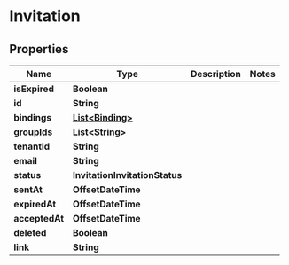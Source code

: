 

# Invitation


## Properties

| Name | Type | Description | Notes |
|------------ | ------------- | ------------- | -------------|
|**isExpired** | **Boolean** |  |  |
|**id** | **String** |  |  |
|**bindings** | [**List&lt;Binding&gt;**](Binding.md) |  |  |
|**groupIds** | **List&lt;String&gt;** |  |  |
|**tenantId** | **String** |  |  |
|**email** | **String** |  |  |
|**status** | **InvitationInvitationStatus** |  |  |
|**sentAt** | **OffsetDateTime** |  |  |
|**expiredAt** | **OffsetDateTime** |  |  |
|**acceptedAt** | **OffsetDateTime** |  |  |
|**deleted** | **Boolean** |  |  |
|**link** | **String** |  |  |




